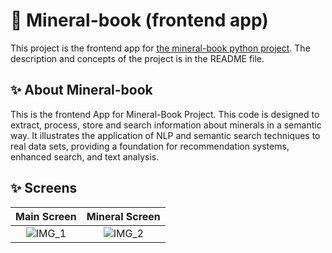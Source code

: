 # 🔮 Mineral-book (frontend app)

This project is the frontend app for [the mineral-book python project](https://github.com/francisdiasbr/py-mineral-book). The description  and concepts of the project is in the README file.

## ✨ About Mineral-book

This is the frontend App for Mineral-Book Project. This code is designed to extract, process, store and search information about minerals in a semantic way. It illustrates the application of NLP and semantic search techniques to real data sets, providing a foundation for recommendation systems, enhanced search, and text analysis.

## ✨ Screens

| Main Screen | Mineral Screen | 
|:---------:|:---------:|
| ![IMG_1](https://github.com/francisdiasbr/mineral-book/assets/62484067/4cb6caaa-6c74-4dc3-9029-34c76bb44f0a) | ![IMG_2](https://github.com/francisdiasbr/mineral-book/assets/62484067/dec7c2c6-a827-4343-8c23-9227e1f57715) |
